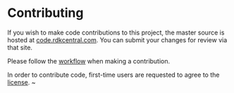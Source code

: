 Contributing
============

If you wish to make code contributions to this project, the master source is hosted at [code.rdkcentral.com](https://code.rdkcentral.com/r/admin/repos/devices/raspberrypi/fwupgrade-lib). You can submit your changes for review via that site.

Please follow the [workflow](https://wiki.rdkcentral.com/display/CMF/Gerrit+Development+Workflow) when making a contribution.

In order to contribute code, first-time users are requested to agree to the [license](https://wiki.rdkcentral.com/signup.action).
~              
